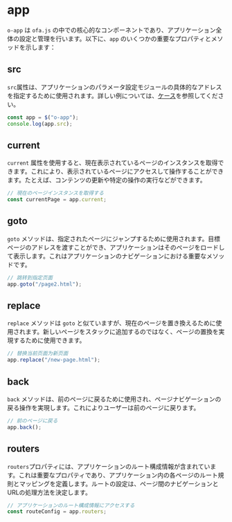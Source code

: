 # app

`o-app` は `ofa.js` の中での核心的なコンポーネントであり、アプリケーション全体の設定と管理を行います。以下に、`app` のいくつかの重要なプロパティとメソッドを示します：

## src

`src`属性は、アプリケーションのパラメータ設定モジュールの具体的なアドレスを指定するために使用されます。詳しい例については、[ケース](../../cases/app-config.md)を参照してください。

```javascript
const app = $("o-app");
console.log(app.src);
```

## current

`current` 属性を使用すると、現在表示されているページのインスタンスを取得できます。これにより、表示されているページにアクセスして操作することができます。たとえば、コンテンツの更新や特定の操作の実行などができます。

```javascript
// 現在のページインスタンスを取得する
const currentPage = app.current;
```

## goto

`goto` メソッドは、指定されたページにジャンプするために使用されます。目標ページのアドレスを渡すことができ、アプリケーションはそのページをロードして表示します。これはアプリケーションのナビゲーションにおける重要なメソッドです。

```javascript
// 跳转到指定页面
app.goto("/page2.html");
```

## replace

`replace` メソッドは `goto` と似ていますが、現在のページを置き換えるために使用されます。新しいページをスタックに追加するのではなく、ページの置換を実現するために使用できます。

```javascript
// 替换当前页面为新页面
app.replace("/new-page.html");
```

## back

`back` メソッドは、前のページに戻るために使用され、ページナビゲーションの戻る操作を実現します。これによりユーザーは前のページに戻ります。

```javascript
// 前のページに戻る
app.back();
```

## routers

`routers`プロパティには、アプリケーションのルート構成情報が含まれています。これは重要なプロパティであり、アプリケーション内の各ページのルート規則とマッピングを定義します。ルートの設定は、ページ間のナビゲーションとURLの処理方法を決定します。

```javascript
// アプリケーションのルート構成情報にアクセスする
const routeConfig = app.routers;
```